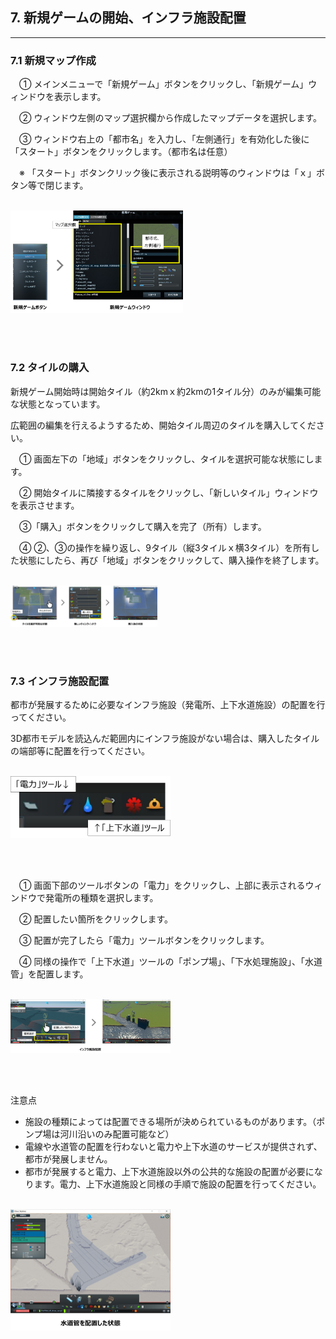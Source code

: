 ## 7. 新規ゲームの開始、インフラ施設配置

------

### 7.1 新規マップ作成

　① メインメニューで「新規ゲーム」ボタンをクリックし、「新規ゲーム」ウィンドウを表示します。

　② ウィンドウ左側のマップ選択欄から作成したマップデータを選択します。

　③ ウィンドウ右上の「都市名」を入力し、「左側通行」を有効化した後に「スタート」ボタンをクリックします。（都市名は任意）

　※ 「スタート」ボタンクリック後に表示される説明等のウィンドウは「ｘ」ボタン等で閉じます。

<br><img src="../resources/userMan/3-2-1-1.png" style="zoom: 27%;" />

<br><br>

### 7.2 タイルの購入

新規ゲーム開始時は開始タイル（約2kmｘ約2kmの1タイル分）のみが編集可能な状態となっています。

広範囲の編集を行えるようするため、開始タイル周辺のタイルを購入してください。

　① 画面左下の「地域」ボタンをクリックし、タイルを選択可能な状態にします。

　② 開始タイルに隣接するタイルをクリックし、「新しいタイル」ウィンドウを表示させます。

　③「購入」ボタンをクリックして購入を完了（所有）します。

　④ ②、③の操作を繰り返し、9タイル（縦3タイルｘ横3タイル）を所有した状態にしたら、再び「地域」ボタンをクリックして、購入操作を終了します。

<br><img src="../resources/userMan/3-2-2-1.png" style="zoom: 23%;" />

<br><br>

### 7.3 インフラ施設配置

都市が発展するために必要なインフラ施設（発電所、上下水道施設）の配置を行ってください。

3D都市モデルを読込んだ範囲内にインフラ施設がない場合は、購入したタイルの端部等に配置を行ってください。

<br><img src="../resources/userMan/3-2-3-1.png" style="zoom: 25%;" />

<br><br>

　① 画面下部のツールボタンの「電力」をクリックし、上部に表示されるウィンドウで発電所の種類を選択します。

　② 配置したい箇所をクリックします。

　③ 配置が完了したら「電力」ツールボタンをクリックします。

　④ 同様の操作で「上下水道」ツールの「ポンプ場」、「下水処理施設」、「水道管」を配置します。

<br><img src="../resources/userMan/3-2-3-2.png" style="zoom: 25%;" />

<br><br>

注意点

- 施設の種類によっては配置できる場所が決められているものがあります。（ポンプ場は河川沿いのみ配置可能など）
- 電線や水道管の配置を行わないと電力や上下水道のサービスが提供されず、都市が発展しません。
- 都市が発展すると電力、上下水道施設以外の公共的な施設の配置が必要になります。電力、上下水道施設と同様の手順で施設の配置を行ってください。

<br><img src="../resources/userMan/3-2-3-3.png" style="zoom: 25%;" />

<br><br>
